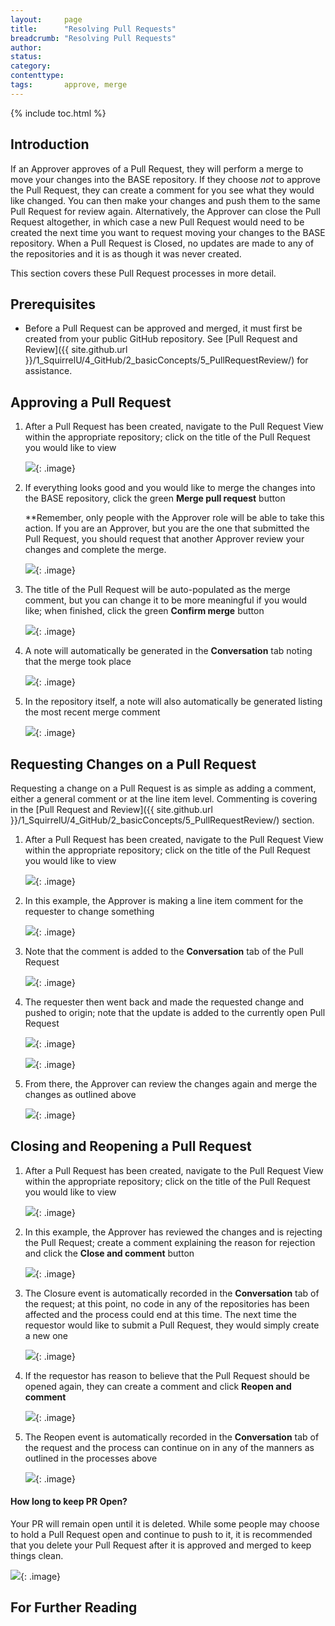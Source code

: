 ```yaml
---
layout:     page
title:      "Resolving Pull Requests"
breadcrumb: "Resolving Pull Requests"
author:
status:     
category:
contenttype:
tags:       approve, merge
---
```


{% include toc.html %}

## Introduction

If an Approver approves of a Pull Request, they will perform a merge to move your
changes into the BASE repository.  If they choose *not* to approve the Pull Request,
they can create a comment for you see what they would like changed.  You can then
make your changes and push them to the same Pull Request for review again.
Alternatively, the Approver can close the Pull Request altogether, in which case
a new Pull Request would need to be created the next time you want to request
moving your changes to the BASE repository.  When a Pull Request is Closed, no
updates are made to any of the repositories and it is as though it was never created.

This section covers these Pull Request processes in more detail.    

## Prerequisites

* Before a Pull Request can be approved and merged, it must first be created from
your public GitHub repository.  See [Pull Request and Review]({{ site.github.url }}/1_SquirrelU/4_GitHub/2_basicConcepts/5_PullRequestReview/) for assistance.

## Approving a Pull Request

1. After a Pull Request has been created, navigate to the Pull Request View within
the appropriate repository; click on the title of the Pull Request you would like
to view

    ![](images/approvingPRs_01.jpg){: .image}

2. If everything looks good and you would like to merge the changes into the BASE
repository, click the green **Merge pull request** button

    **Remember, only people with the Approver role will be able to take this action.
    If you are an Approver, but you are the one that submitted the Pull Request,
    you should request that another Approver review your changes and complete the merge.
    
    ![](images/approvingPRs_02.jpg){: .image}
    
3. The title of the Pull Request will be auto-populated as the merge comment, but
you can change it to be more meaningful if you would like; when finished, click the
green **Confirm merge** button


    ![](images/approvingPRs_03.jpg){: .image}
    
4. A note will automatically be generated in the **Conversation** tab noting that
the merge took place
     
    ![](images/approvingPRs_04.jpg){: .image}

5. In the repository itself, a note will also automatically be generated listing
the most recent merge comment

    ![](images/approvingPRs_05.jpg){: .image}

## Requesting Changes on a Pull Request

Requesting a change on a Pull Request is as simple as adding a comment, either a
general comment or at the line item level.  Commenting is covering in the
[Pull Request and Review]({{ site.github.url }}/1_SquirrelU/4_GitHub/2_basicConcepts/5_PullRequestReview/) section.

1. After a Pull Request has been created, navigate to the Pull Request View within the
appropriate repository; click on the title of the Pull Request you would like to view
   
    ![](images/changePR_01.jpg){: .image}
   
2. In this example, the Approver is making a line item comment for the requester
to change something
    
    ![](images/changePR_02.jpg){: .image}
   
3. Note that the comment is added to the **Conversation** tab of the Pull Request
    
    ![](images/changePR_03.jpg){: .image}
    
4. The requester then went back and made the requested change and pushed to origin;
note that the update is added to the currently open Pull Request

    ![](images/changePR_04.jpg){: .image}
    
    ![](images/changePR_05.jpg){: .image}
    
5. From there, the Approver can review the changes again and merge the changes as
outlined above
      
    ![](images/changePR_06.jpg){: .image}

## Closing and Reopening a Pull Request

1. After a Pull Request has been created, navigate to the Pull Request View within
the appropriate repository; click on the title of the Pull Request you would like
to view
   
    ![](images/closePR_01.jpg){: .image}

2. In this example, the Approver has reviewed the changes and is rejecting the
Pull Request; create a comment explaining the reason for rejection and click the
**Close and comment** button

    ![](images/closePR_02.jpg){: .image}
    
3. The Closure event is automatically recorded in the **Conversation** tab of the
request; at this point, no code in any of the repositories has been affected and
the process could end at this time.  The next time the requestor would like to
submit a Pull Request, they would simply create a new one

    ![](images/closePR_03.jpg){: .image}

4. If the requestor has reason to believe that the Pull Request should be opened
again, they can create a comment and click **Reopen and comment**

    ![](images/closePR_04.jpg){: .image}
    
5. The Reopen event is automatically recorded in the **Conversation** tab of the
request and the process can continue on in any of the manners as outlined in the
processes above

    ![](images/closePR_05.jpg){: .image}

#### How long to keep PR Open?
Your PR will remain open until it is deleted.  While some people may choose to 
hold a Pull Request open and continue to push to it, it is recommended that you 
delete your Pull Request after it is approved and merged to keep things clean.

  
![](images/deleteBranchAfterMerge.png){: .image}

## For Further Reading
